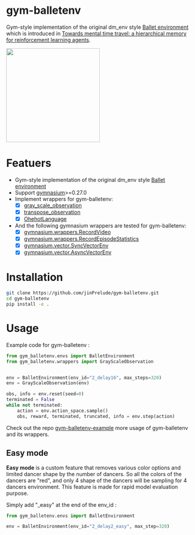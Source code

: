 # gym-balletenv
Gym-style implementation of the original dm_env style [Ballet environment](https://github.com/deepmind/deepmind-research/tree/master/hierarchical_transformer_memory) which is introduced in [Towards mental time travel: a hierarchical memory for reinforcement learning agents](https://arxiv.org/abs/2105.14039).

<p float="center">
  <img src="https://user-images.githubusercontent.com/16518993/215299001-faeb4aa1-8665-4772-a2a8-6139615a5a25.gif" width="250" />
</p>

# Featuers
- Gym-style implementation of the original dm_env style [Ballet environment](https://github.com/deepmind/deepmind-research/tree/master/hierarchical_transformer_memory)
- Support [gymnasium](https://github.com/Farama-Foundation/Gymnasium)>=0.27.0
- Implement wrappers for gym-balletenv:
    - [x] [gray_scale_observation](https://github.com/jinPrelude/gym-balletenv/blob/master/gym_balletenv/wrappers/gray_scale_observation.py)
    - [x] [transpose_observation](https://github.com/jinPrelude/gym-balletenv/blob/master/gym_balletenv/wrappers/transpose_observation.py)
    - [x] [OhehotLanguage](https://github.com/jinPrelude/gym-balletenv/blob/master/gym_balletenv/wrappers/onehot_language.py)
- And the following gymnasium wrappers are tested for gym-balletenv:
    - [x] [gymnasium.wrappers.RecordVideo](https://github.com/Farama-Foundation/Gymnasium/blob/main/gymnasium/wrappers/record_video.py)
    - [x] [gymnasium.wrappers.RecordEpisodeStatistics](https://github.com/Farama-Foundation/Gymnasium/blob/main/gymnasium/wrappers/record_episode_statistics.py)
    - [x] [gymnasium.vector.SyncVectorEnv](https://github.com/Farama-Foundation/Gymnasium/blob/main/gymnasium/vector/sync_vector_env.py)
    - [x] [gymnasium.vector.AsyncVectorEnv](https://github.com/Farama-Foundation/Gymnasium/blob/main/gymnasium/vector/async_vector_env.py)

# Installation
```bash
git clone https://github.com/jinPrelude/gym-balletenv.git
cd gym-balletenv
pip install -e .
```
# Usage
Example code for gym-balletenv :
```python
from gym_balletenv.envs import BalletEnvironment
from gym_balletenv.wrappers import GrayScaleObservation


env = BalletEnvironment(env_id="2_delay16", max_steps=320)
env = GrayScaleObservation(env)

obs, info = env.reset(seed=0)
terminated = False
while not terminated:
    action = env.action_space.sample()
    obs, reward, terminated, truncated, info = env.step(action)
```


Check out the repo [gym-balletenv-example](https://github.com/jinPrelude/gym-balletenv-example) more usage of gym-balletenv and its wrappers.

## Easy mode
**Easy mode** is a custom feature that removes various color options and limited dancer shape by the number of dancers. So all the colors of the dancers are "red", and only 4 shape of the dancers will be sampling for 4 dancers environment. This feature is made for rapid model evaluation purpose.

Simply add "_easy" at the end of the env_id :
```python
from gym_balletenv.envs import BalletEnvironment

env = BalletEnvironment(env_id="2_delay2_easy", max_step=320)

```
